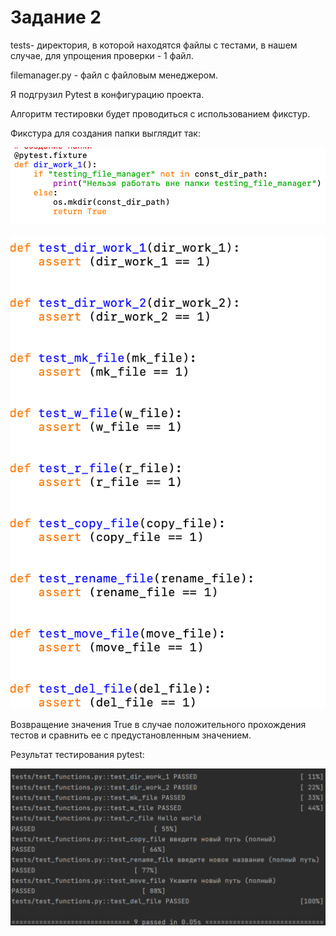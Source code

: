 # Задание 2 

tests- директория, в которой находятся файлы с тестами, в нашем случае, для упрощения проверки - 1 файл.

filemanager.py - файл с файловым менеджером.

Я подгрузил Pytest в конфигурацию проекта.

Алгоритм тестировки будет проводиться с использованием фикстур.

Фикстура для создания папки выглядит так:

![screenshot](testing_file_manager/image/1.png)

![screenshot](testing_file_manager/image/2.png)

Возвращение значения True в случае положительного прохождения тестов и сравнить ее с предустановленным значением.

Результат тестирования pytest:

![screenshot](testing_file_manager/image/3.png)

